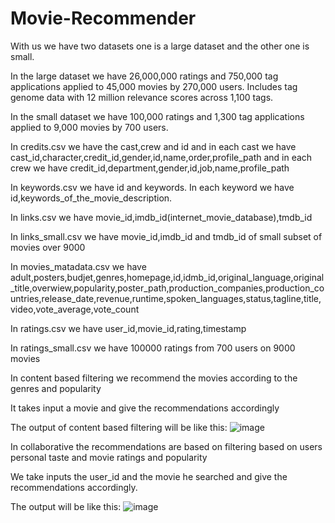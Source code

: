 # Movie-Recommender

With us we have two datasets one is a large dataset and the other one is small.

In the large dataset we have 26,000,000 ratings and 750,000 tag applications applied to 45,000 movies by 270,000 users. Includes tag genome data with 12 million relevance scores across 1,100 tags.

In the small dataset we have 100,000 ratings and 1,300 tag applications applied to 9,000 movies by 700 users.

In credits.csv we have the cast,crew and id and in each cast we have cast_id,character,credit_id,gender,id,name,order,profile_path and in each crew we have credit_id,department,gender,id,job,name,profile_path

In keywords.csv we have id and keywords. In each keyword we have id,keywords_of_the_movie_description.

In links.csv we have movie_id,imdb_id(internet_movie_database),tmdb_id

In links_small.csv we have movie_id,imdb_id and tmdb_id of small subset of movies over 9000

In movies_matadata.csv we have adult,posters,budjet,genres,homepage,id,idmb_id,original_language,original_title,overwiew,popularity,poster_path,production_companies,production_countries,release_date,revenue,runtime,spoken_languages,status,tagline,title,video,vote_average,vote_count

In ratings.csv we have user_id,movie_id,rating,timestamp

In ratings_small.csv we have 100000 ratings from 700 users on 9000 movies

In content based filtering we recommend the movies according to the genres and popularity

It takes input a movie and give the recommendations accordingly

The output of content based filtering will be like this:
![image](https://user-images.githubusercontent.com/55240071/88202627-cad66480-cc66-11ea-821a-88254e9a0088.png)

In collaborative the recommendations are based on filtering based on users personal taste and movie ratings and popularity

We take inputs the user_id and the movie he searched and give the recommendations accordingly.

The output will be like this:
![image](https://user-images.githubusercontent.com/55240071/88199107-10dcf980-cc62-11ea-83f2-a5c0bf881528.png)

